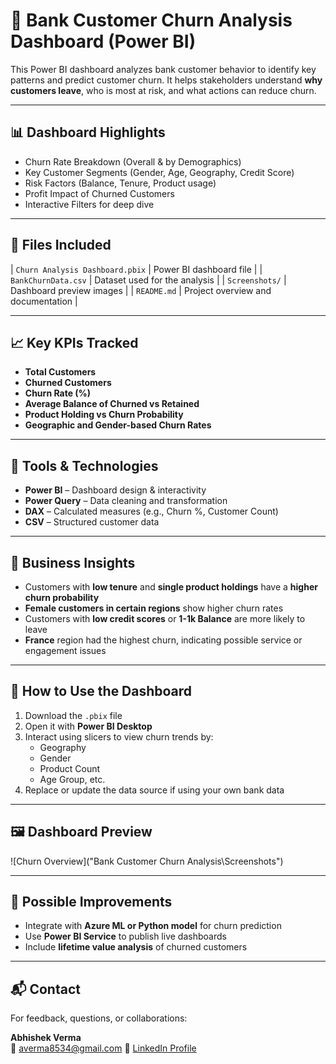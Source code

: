 # 🏦 Bank Customer Churn Analysis Dashboard (Power BI)

This Power BI dashboard analyzes bank customer behavior to identify key patterns and predict customer churn. It helps stakeholders understand **why customers leave**, who is most at risk, and what actions can reduce churn.

---

## 📊 Dashboard Highlights

- Churn Rate Breakdown (Overall & by Demographics)
- Key Customer Segments (Gender, Age, Geography, Credit Score)
- Risk Factors (Balance, Tenure, Product usage)
- Profit Impact of Churned Customers
- Interactive Filters for deep dive

---

## 📁 Files Included

| `Churn Analysis Dashboard.pbix` | Power BI dashboard file |
| `BankChurnData.csv` | Dataset used for the analysis |
| `Screenshots/` | Dashboard preview images |
| `README.md` | Project overview and documentation |

---

## 📈 Key KPIs Tracked

- **Total Customers**
- **Churned Customers**
- **Churn Rate (%)**
- **Average Balance of Churned vs Retained**
- **Product Holding vs Churn Probability**
- **Geographic and Gender-based Churn Rates**

---

## 🧰 Tools & Technologies

- **Power BI** – Dashboard design & interactivity
- **Power Query** – Data cleaning and transformation
- **DAX** – Calculated measures (e.g., Churn %, Customer Count)
- **CSV** – Structured customer data

---

## 🧠 Business Insights

- Customers with **low tenure** and **single product holdings** have a **higher churn probability**
- **Female customers in certain regions** show higher churn rates
- Customers with **low credit scores** or **1-1k Balance** are more likely to leave
- **France** region had the highest churn, indicating possible service or engagement issues

---

## 📝 How to Use the Dashboard

1. Download the `.pbix` file
2. Open it with **Power BI Desktop**
3. Interact using slicers to view churn trends by:
   - Geography
   - Gender
   - Product Count
   - Age Group, etc.
4. Replace or update the data source if using your own bank data

---

## 🖼️ Dashboard Preview

![Churn Overview]("Bank Customer Churn Analysis\Screenshots")

---

## 🔮 Possible Improvements

- Integrate with **Azure ML or Python model** for churn prediction
- Use **Power BI Service** to publish live dashboards
- Include **lifetime value analysis** of churned customers

---

## 📬 Contact

For feedback, questions, or collaborations:

**Abhishek Verma**  
📧 averma8534@gmail.com 
💼 [LinkedIn Profile]([https://www.linkedin.com/in/your-profile](https://www.linkedin.com/in/abhi-shek--verma/))

